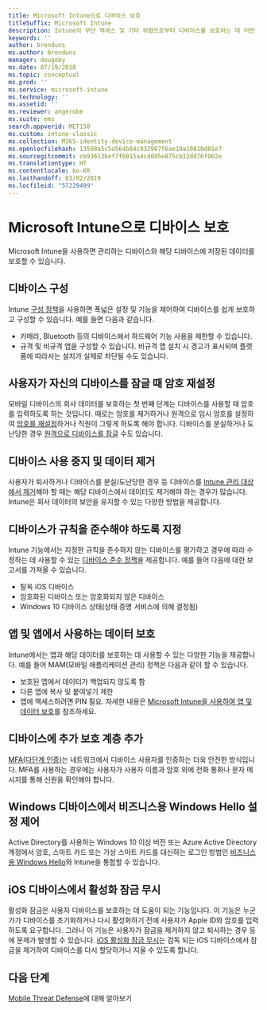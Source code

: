 ```yaml
---
title: Microsoft Intune으로 디바이스 보호
titleSuffix: Microsoft Intune
description: Intune이 무단 액세스 및 기타 위협으로부터 디바이스를 보호하는 데 어떤 도움을 줄 수 있는지 알아봅니다.
keywords: ''
author: brenduns
ms.author: brenduns
manager: dougeby
ms.date: 07/19/2018
ms.topic: conceptual
ms.prod: ''
ms.service: microsoft-intune
ms.technology: ''
ms.assetid: ''
ms.reviewer: angerobe
ms.suite: ems
search.appverid: MET150
ms.custom: intune-classic
ms.collection: M365-identity-device-management
ms.openlocfilehash: 13598a5c5a564b84c932907f6ae19a10810d81e7
ms.sourcegitcommit: cb93613bef7f6015a4c4095e875cb12dd76f002e
ms.translationtype: HT
ms.contentlocale: ko-KR
ms.lasthandoff: 03/02/2019
ms.locfileid: "57229499"
---
```

# <a name="protect-devices-with-microsoft-intune"></a>Microsoft Intune으로 디바이스 보호

Microsoft Intune을 사용하면 관리하는 디바이스와 해당 디바이스에 저장된 데이터를 보호할 수 있습니다.

## <a name="device-configuration"></a>디바이스 구성
Intune [구성 정책](device-profiles.md)을 사용하면 폭넓은 설정 및 기능을 제어하여 디바이스를 쉽게 보호하고 구성할 수 있습니다. 예를 들면 다음과 같습니다.
- 카메라, Bluetooth 등의 디바이스에서 하드웨어 기능 사용을 제한할 수 있습니다.
- 규격 및 비규격 앱을 구성할 수 있습니다. 비규격 앱 설치 시 경고가 표시되며 플랫폼에 따라서는 설치가 실제로 차단될 수도 있습니다.

## <a name="reset-passcodes-when-users-are-locked-out-of-their-devices"></a>사용자가 자신의 디바이스를 잠글 때 암호 재설정
모바일 디바이스의 회사 데이터를 보호하는 첫 번째 단계는 디바이스를 사용할 때 암호를 입력하도록 하는 것입니다. 때로는 암호를 제거하거나 원격으로 임시 암호를 설정하여 [암호를 재설정](device-passcode-reset.md)하거나 직원이 그렇게 하도록 해야 합니다. 디바이스를 분실하거나 도난당한 경우 [원격으로 디바이스를 잠글](device-remote-lock.md) 수도 있습니다.

## <a name="retire-devices-and-remove-data"></a>디바이스 사용 중지 및 데이터 제거
사용자가 퇴사하거나 디바이스를 분실/도난당한 경우 등 디바이스를 [Intune 관리 대상에서 제거](devices-wipe.md)해야 할 때는 해당 디바이스에서 데이터도 제거해야 하는 경우가 많습니다. Intune은 회사 데이터의 보안을 유지할 수 있는 다양한 방법을 제공합니다.

## <a name="require-devices-to-be-compliant"></a>디바이스가 규칙을 준수해야 하도록 지정
Intune 기능에서는 지정한 규칙을 준수하지 않는 디바이스를 평가하고 경우에 따라 수정하는 데 사용할 수 있는 [디바이스 준수 정책](device-compliance-get-started.md)을 제공합니다. 예를 들어 다음에 대한 보고서를 가져올 수 있습니다.
- 탈옥 iOS 디바이스
- 암호화된 디바이스 또는 암호화되지 않은 디바이스
- Windows 10 디바이스 상태(상태 증명 서비스에 의해 결정됨)

## <a name="protect-apps-and-the-data-they-use"></a>앱 및 앱에서 사용하는 데이터 보호
Intune에서는 앱과 해당 데이터를 보호하는 데 사용할 수 있는 다양한 기능을 제공합니다. 예를 들어 MAM(모바일 애플리케이션 관리) 정책은 다음과 같이 할 수 있습니다.
- 보호된 앱에서 데이터가 백업되지 않도록 함
- 다른 앱에 복사 및 붙여넣기 제한
- 앱에 액세스하려면 PIN 필요. 자세한 내용은 [Microsoft Intune을 사용하여 앱 및 데이터 보호](app-protection-policy.md)를 참조하세요.

## <a name="add-an-additional-layer-of-protection-to-devices"></a>디바이스에 추가 보호 계층 추가
[MFA(다단계 인증)](multi-factor-authentication.md)는 네트워크에서 디바이스 사용자를 인증하는 더욱 안전한 방식입니다.  MFA를 사용하는 경우에는 사용자가 사용자 이름과 암호 외에 전화 통화나 문자 메시지를 통해 신원을 확인해야 합니다.

## <a name="control-windows-hello-for-business-settings-on-windows-devices"></a>Windows 디바이스에서 비즈니스용 Windows Hello 설정 제어
Active Directory를 사용하는 Windows 10 이상 버전 또는 Azure Active Directory 계정에서 암호, 스마트 카드 또는 가상 스마트 카드를 대신하는 로그인 방법인 [비즈니스용 Windows Hello](windows-hello.md)와 Intune을 통합할 수 있습니다.

## <a name="bypass-activation-lock-on-ios-devices"></a>iOS 디바이스에서 활성화 잠금 무시
활성화 잠금은 사용자 디바이스를 보호하는 데 도움이 되는 기능입니다. 이 기능은 누군가가 디바이스를 초기화하거나 다시 활성화하기 전에 사용자가 Apple ID와 암호를 입력하도록 요구합니다. 그러나 이 기능은 사용자가 잠금을 제거하지 않고 퇴사하는 경우 등에 문제가 발생할 수 있습니다. [iOS 활성화 잠금 무시]( device-activation-lock-bypass.md)는 감독 되는 iOS 디바이스에서 잠금을 제거하여 디바이스를 다시 할당하거나 지울 수 있도록 합니다.

## <a name="next-steps"></a>다음 단계

[Mobile Threat Defense](mobile-threat-defense.md)에 대해 알아보기


